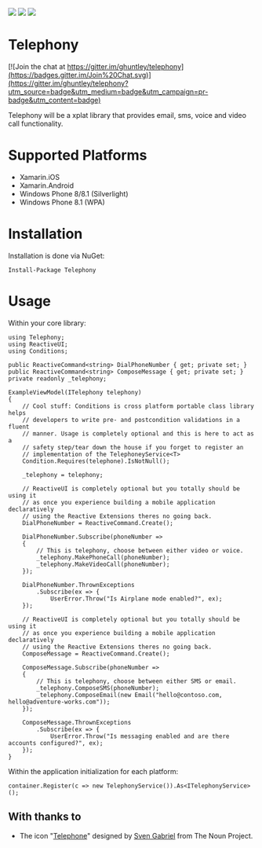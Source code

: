 ![](http://www.netanimations.net/yeild-to-animated-construction-guy.gif)
![](http://i.imgur.com/xsRdz22.png)
![](http://www.netanimations.net/yeild-to-animated-construction-guy.gif)
# Telephony 

[![Join the chat at https://gitter.im/ghuntley/telephony](https://badges.gitter.im/Join%20Chat.svg)](https://gitter.im/ghuntley/telephony?utm_source=badge&utm_medium=badge&utm_campaign=pr-badge&utm_content=badge)

Telephony will be a xplat library that provides email, sms, voice and video call functionality. 

# Supported Platforms

* Xamarin.iOS
* Xamarin.Android
* Windows Phone 8/8.1 (Silverlight)
* Windows Phone 8.1 (WPA)

# Installation
Installation is done via NuGet:

    Install-Package Telephony
        	
# Usage

Within your core library:

    using Telephony;
    using ReactiveUI;
    using Conditions;
   	
    public ReactiveCommand<string> DialPhoneNumber { get; private set; }
    public ReactiveCommand<string> ComposeMessage { get; private set; }
    private readonly _telephony;

    ExampleViewModel(ITelephony telephony)
    {
    	// Cool stuff: Conditions is cross platform portable class library helps
    	// developers to write pre- and postcondition validations in a fluent
        // manner. Usage is completely optional and this is here to act as a
        // safety step/tear down the house if you forget to register an
        // implementation of the TelephoneyService<T> 
        Condition.Requires(telephone).IsNotNull();
        
        _telephony = telephony;
        
        // ReactiveUI is completely optional but you totally should be using it
        // as once you experience building a mobile application declaratively
        // using the Reactive Extensions theres no going back. 
        DialPhoneNumber = ReactiveCommand.Create();
       	
       	DialPhoneNumber.Subscribe(phoneNumber => 
       	{
       		// This is telephony, choose between either video or voice.
       		_telephony.MakePhoneCall(phoneNumber);
       		_telephony.MakeVideoCall(phoneNumber);
       	});
       	
    	DialPhoneNumber.ThrownExceptions
            .Subscribe(ex => {
                UserError.Throw("Is Airplane mode enabled?", ex);
        });

        // ReactiveUI is completely optional but you totally should be using it
        // as once you experience building a mobile application declaratively
        // using the Reactive Extensions theres no going back. 
        ComposeMessage = ReactiveCommand.Create();
       	
       	ComposeMessage.Subscribe(phoneNumber => 
       	{
       		// This is telephony, choose between either SMS or email.
       		_telephony.ComposeSMS(phoneNumber);
       		_telephony.ComposeEmail(new Email("hello@contoso.com, hello@adventure-works.com"));
       	});
       	
    	ComposeMessage.ThrownExceptions
            .Subscribe(ex => {
                UserError.Throw("Is messaging enabled and are there accounts configured?", ex);
        });
    }

Within the application initialization for each platform:
    	
    container.Register(c => new TelephonyService()).As<ITelephonyService>();

## With thanks to
* The icon "<a href="http://thenounproject.com/term/telephone/77246/" target="_blank">Telephone</a>" designed by <a href="http://thenounproject.com/sven-gabriel" target="_blank">Sven Gabriel</a> from The Noun Project.
